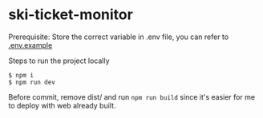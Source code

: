 # ski-ticket-monitor

Prerequisite:
Store the correct variable in .env file, you can refer to [.env.example](./.env.example)

Steps to run the project locally

```
$ npm i
$ npm run dev
```

Before commit, remove dist/ and run `npm run build` since it's easier for me to deploy with web already built.

